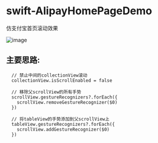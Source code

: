 # swift-AlipayHomePageDemo
仿支付宝首页滚动效果

![image](https://github.com/GorXion/AlipayHomePageDemo/blob/master/alipay_home.gif)

## 主要思路:

``` objc
  // 禁止中间的collectionView滚动
  collectionView.isScrollEnabled = false
        
  // 移除父scrollView的所有手势
  scrollView.gestureRecognizers?.forEach({
    scrollView.removeGestureRecognizer($0)
  })
        
  // 将tableView的手势添加到父scrollView上
  tableView.gestureRecognizers?.forEach({
    scrollView.addGestureRecognizer($0)
  })
```

